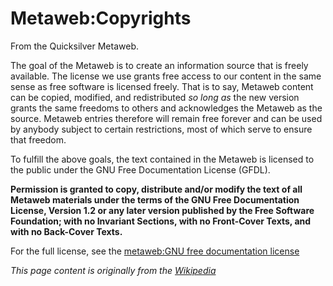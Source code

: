 
# Metaweb:Copyrights

From the Quicksilver Metaweb.

The goal of the Metaweb is to create an information source that is freely available. The license we use grants free access to our content in the same sense as free software is licensed freely. That is to say, Metaweb content can be copied, modified, and redistributed *so long as* the new version grants the same freedoms to others and acknowledges the Metaweb as the source. Metaweb entries therefore will remain free forever and can
be used by anybody subject to certain restrictions, most of which serve
to ensure that freedom.

To fulfill the above goals, the text contained in the Metaweb is licensed to the public under the GNU Free Documentation License (GFDL). 

**Permission is granted to copy, distribute and/or modify the text of all Metaweb materials under the terms of the GNU Free Documentation License, Version 1.2 or any later version published by the Free Software Foundation; with no Invariant Sections, with no Front-Cover Texts, and with no Back-Cover Texts.**

For the full license, see the [metaweb:GNU free documentation license](/metaweb-gnu-free-documentation-license)

*This page content is originally from the [Wikipedia](/http-www-wikipedia-org)*
